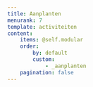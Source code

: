 ```yaml
---
title: Aanplanten
menurank: 7
template: activiteiten
content:
    items: @self.modular
    order:
        by: default
        custom:
            - _aanplanten
    pagination: false
---
```

